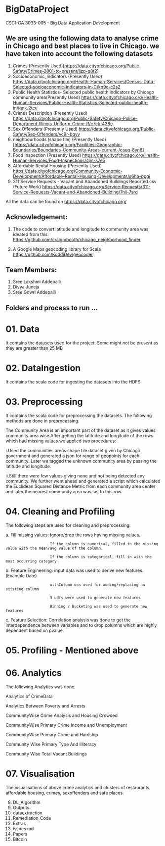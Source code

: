 # BigDataProject
CSCI-GA.3033-005 - Big Data Application Development


## We are using the following data to analyse crime in Chicago and best places to live in Chicago. we have taken into account the following datasets

1. Crimes (Presently Used)[https://data.cityofchicago.org/Public-Safety/Crimes-2001-to-present/ijzp-q8t2]
2. Socioeconomic_Indicators (Presently Used) https://data.cityofchicago.org/Health-Human-Services/Census-Data-Selected-socioeconomic-indicators-in-C/kn9c-c2s2
3. Public Health Statistics- Selected public health indicators by Chicago community area(Presently Used) https://data.cityofchicago.org/Health-Human-Services/Public-Health-Statistics-Selected-public-health-in/iqnk-2tcu
4. Crimes Description (Presently Used) https://data.cityofchicago.org/Public-Safety/Chicago-Police-Department-Illinois-Uniform-Crime-R/c7ck-438e
5. Sex Offenders (Presently Used) https://data.cityofchicago.org/Public-Safety/Sex-Offenders/vc9r-bqvy
6. neighbourhoods (shape file) (Presently Used) [https://data.cityofchicago.org/Facilities-Geographic-Boundaries/Boundaries-Community-Areas-current-/cauq-8yn6]
7. Food Inspection (Presently Used) https://data.cityofchicago.org/Health-Human-Services/Food-Inspections/4ijn-s7e5
8. Affordable Rental Housing (Presently Used) https://data.cityofchicago.org/Community-Economic-Development/Affordable-Rental-Housing-Developments/s6ha-ppgi
9. 311 Service Requests - Vacant and Abandoned Buildings Reported.csv (Future Work) https://data.cityofchicago.org/Service-Requests/311-Service-Requests-Vacant-and-Abandoned-Building/7nii-7srd

All the data can be found on https://data.cityofchicago.org/

## Acknowledgement: 

1. The code to convert latitude and longitude to community area was ideated from this:  
https://github.com/craigmbooth/chicago_neighborhood_finder

2. A Google Maps geocoding library for Scala
https://github.com/KoddiDev/geocoder


## Team Members:

1. Sree Lakshmi Addepalli
2. Divya Juneja
3. Sree Gowri Addepalli


##  Folders and process to run ...

# 01. Data
It contains the datasets used for the project. Some might not be present as they  are  greater than 25 MB

# 02. DataIngestion
It  contains the scala code for ingesting the datasets into the HDFS.

# 03. Preprocessing
It  contains the scala code for preprocessing the datasets. The following methods are done in preprocessing.

The Community Area is an important part of the dataset as it gives values community area wise.After getting the latitude and longitude of the rows which had missing values we applied two procedures:

i.Used the communities areas shape file dataset given by Chicago government and generated a json for range of geopoints for each community. Later we tagged the unknown community area by passing the latitude and longitude.

ii.Still there were few values giving none and not being detected any community. We further went ahead and generated a script which calculated the Euclidean Squared Distance Metric from each community area center and later the nearest community area was set to this row.

# 04. Cleaning and Profiling
The following steps are used for cleaning and preprocessing:

a. Fill missing values: Ignore/drop the rows having missing values.

                        If the column is numerical, filled in the missing value with the mean/avg value of the column. 
                        
                        If the column is categorical, fill in with the most occurring category
                        
b. Feature Engineering: input data was used to derive new features.(Example Date)

                        withColumn was used for adding/replacing an existing column
                        
                        3 udfs were used to generate new features
                        
                        Binning / Bucketing was used to generate new features
                        
c. Feature Selection: Correlation analysis was done to get the interdependence between variables and to  drop columns which are highly dependent based on pvalue.

# 05. Profiling - Mentioned above

# 06. Analytics
The following Analytics was done: 

Analytics of CrimeData

Analytics Between Poverty and Arrests

CommunityWise Crime Analysis and Housing Crowded

CommunityWise Primary Crime Income and Unemployment

CommunityWise Primary Crime and Hardship

Community Wise Primary Type And Illiteracy

Community Wise Total Vacant Buildings

# 07. Visualisation
The visualisations of above crime analytics and clusters of restaurants, affordable housing,  crimes, sexoffenders  and safe places.

08. DL_Algorithm
09. Outputs
10. dataextraction
11. Remediation_Code
12. Extras
13. issues.md
14. Papers
15. Bitcoin
